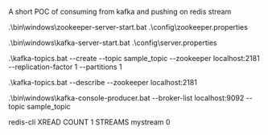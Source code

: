 A short POC of consuming from kafka and pushing on redis stream 

[//]: # (Zookeeper start command)
.\bin\windows\zookeeper-server-start.bat .\config\zookeeper.properties

[//]: # (kafka server start command)
.\bin\windows\kafka-server-start.bat .\config\server.properties

[//]: # (creating a sample topic in kafka server)
.\kafka-topics.bat --create --topic sample_topic --zookeeper localhost:2181 --replication-factor 1 --partitions 1

[//]: # (checking topic is been created )
.\kafka-topics.bat --describe --zookeeper localhost:2181

[//]: # (producing message on kafka)
.\bin\windows\kafka-console-producer.bat --broker-list localhost:9092 --topic sample_topic

[//]: # (to check stream is getting created)
redis-cli XREAD COUNT 1 STREAMS mystream 0